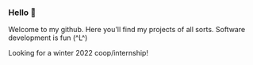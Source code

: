 ### Hello 🐒

Welcome to my github. Here you'll find my projects of all sorts. Software development is fun (^L^)

Looking for a winter 2022 coop/internship!
